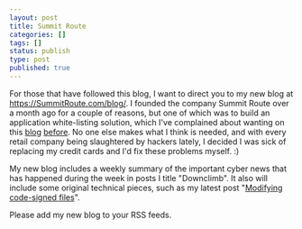 ```yaml
---
layout: post
title: Summit Route
categories: []
tags: []
status: publish
type: post
published: true
---
```


For those that have followed this blog, I want to direct you to my new blog at <a href="https://SummitRoute.com/blog/">https://SummitRoute.com/blog/</a>.  I founded the company Summit Route over a month ago for a couple of reasons, but one of which was to build an application white-listing solution, which I've complained about wanting on this <a href="http://0xdabbad00.com/2013/01/21/there-are-no-good-execution-white-listing-solutions-for-windows/">blog</a> <a href="http://0xdabbad00.com/2013/01/22/value-of-white-listing/">before</a>.  No one else makes what I think is needed, and with every retail company being slaughtered by hackers lately, I decided I was sick of replacing my credit cards and I'd fix these problems myself. :) 

My new blog includes a weekly summary of the important cyber news that has happened during the week in posts I title "Downclimb".  It also will include some original technical pieces, such as my latest post "<a href="https://summitroute.com/blog/2014/10/20/modifying_code_signed_files/">Modifying code-signed files</a>".

Please add my new blog to your RSS feeds.

<br>